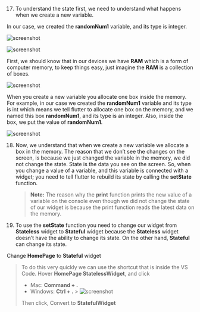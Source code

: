17. To understand the state first, we need to understand what happens when we create a new variable.

In our case, we created the **randomNum1** variable, and its type is integer.

![screenshot](https://lh6.googleusercontent.com/AaLsDlgcSDVGbbEYDM66CR4Uc1sZsJXicKhq6JR7qr5W-ixOEPjnawJo2tmPyMi0CwghhQf4-R1xdaAGUDQLW93G_iLilUU2AKFr4lPtTqCMYPaGNyOezYv4BebtpLQOdged8WNM)

![screenshot](https://lh5.googleusercontent.com/__PXMqOBl4ZfUFsMicRXaCVfAEUSwXv0ZWAaoh-GxmKLBnsq0LblnyfNtNhlOIXzMs0NSPgAmlRxiJGDaTDxM9L75TxMjnvYmqsq9DLzUthM-VlAbei5euTFDXH2aXlskUhOc6ug)

First, we should know that in our devices we have **RAM** which is a form of computer memory, to keep things easy, just imagine the **RAM** is a collection of boxes.

![screenshot](https://lh5.googleusercontent.com/i366W_K7BL3ZAS08IzUXBTdap-bJegcukOMWmF5a4sw8UopFFrdKBnk19sN15PAKBSpTY9hYgoGFL9_S-yS7X3equtZDu-w35ZqJqDQJNkF8e0JBSQe_VAkIRJGapozRxhSmgS5S)

When you create a new variable you allocate one box inside the memory. For example, in our case we created the **randomNum1** variable and its type is int which means we tell flutter to allocate one box on the memory, and we named this box **randomNum1**, and its type is an integer. Also, inside the box, we put the value of **randomNum1**.

![screenshot](https://lh3.googleusercontent.com/zrD-fRwCbGBjQJflzdwJGF3GuyqmO5ZtaksVWVr-OsiHU-dtlMRfUbAdtWSjk3xBxrez9udMqX7n3rBcFTa-gNCBcQtv0EYoYW1ljLG5jVq9DfxzXPlytTreGmKRaRDRiM1taafK)

18. Now, we understand that when we create a new variable we allocate a box in the memory. The reason that we don’t see the changes on the screen, is because we just changed the variable in the memory, we did not change the state. State is the data you see on the screen. So, when you change a value of a variable, and this variable is connected with a widget; you need to tell flutter to rebuild its state by calling the **setState** function.

    > **Note:** The reason why the **print** function prints the new value of a variable on the console even though we did not change the state of our widget is because the print function reads the latest data on the memory.

19. To use the **setState** function you need to change our widget from **Stateless** widget to **Stateful** widget because the **Stateless** widget doesn’t have the ability to change its state. On the other hand, **Stateful** can change its state.

Change **HomePage** to **Stateful** widget

> To do this very quickly we can use the shortcut that is inside the VS Code. Hover **HomePage StatelessWidget**, and click
>
> - Mac: **Command + .**
> - Windows: **Ctrl + .** > ![screenshot](https://lh6.googleusercontent.com/8EGAOrVnkv5CjdacaGE4DVpHZ5Xi8wc2kxJgX2Jqh8FY9RjIujeyCtPNhd6C_A0hEYH2qlBXx3jz5jvZ1uGaTOW72LYq6yzygs7TnHVZy3CzsW18ynqnNKeyId5Ze1Ba5ga0WR6j)
>
> Then click, Convert to **StatefulWidget**
